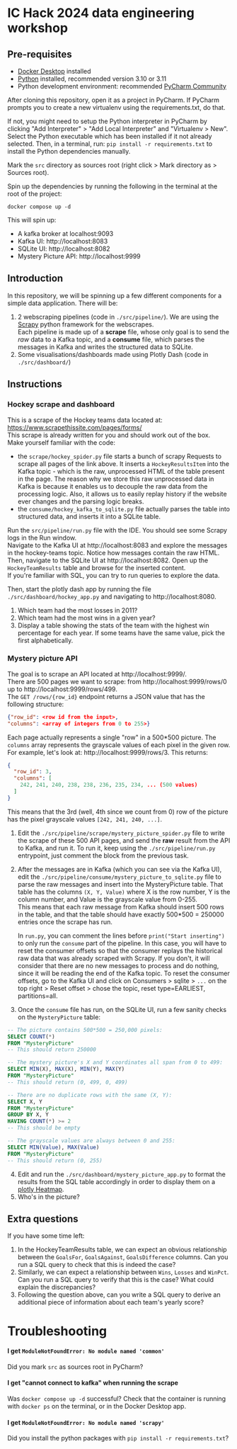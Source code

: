 # IC Hack 2024 data engineering workshop


## Pre-requisites

- [Docker Desktop](https://www.docker.com/products/docker-desktop/) installed
- [Python](https://www.python.org/downloads/) installed, recommended version 3.10 or 3.11
- Python development environment: recommended [PyCharm Community](https://www.jetbrains.com/products/compare/?product=pycharm&product=pycharm-ce)

After cloning this repository, open it as a project in PyCharm. If PyCharm prompts you to create a new virtualenv using the requirements.txt, do that.

If not, you might need to setup the Python interpreter in PyCharm by clicking "Add Interpreter" > "Add Local Interpreter" and "Virtualenv > New". Select the Python executable which has been installed if it not already selected. Then, in a terminal, run: `pip install -r requirements.txt` to install the Python dependencies manually.

Mark the `src` directory as sources root (right click > Mark directory as > Sources root).

Spin up the dependencies by running the following in the terminal at the root of the project:
```
docker compose up -d
```
This will spin up:
- A kafka broker at localhost:9093
- Kafka UI: http://localhost:8083
- SQLite UI: http://localhost:8082
- Mystery Picture API: http://localhost:9999

## Introduction

In this repository, we will be spinning up a few different components for a simple data application. There will be:
1. 2 webscraping pipelines (code in `./src/pipeline/`). We are using the [Scrapy](https://scrapy.org/) python framework for the webscrapes.  
Each pipeline is made up of a **scrape** file, whose only goal is to send the
*raw* data to a Kafka topic, and a **consume** file, which parses the messages in Kafka
and writes the structured data to SQLite.
2. Some visualisations/dashboards made using Plotly Dash (code in `./src/dashboard/`)

## Instructions

### Hockey scrape and dashboard

This is a scrape of the Hockey teams data located at: https://www.scrapethissite.com/pages/forms/  
This scrape is already written for you and should work out of the box.  
Make yourself familiar with the code:
- the `scrape/hockey_spider.py` file starts a bunch of scrapy Requests to scrape all pages of the link above. It inserts a `HockeyResultsItem` into the Kafka topic - which is the raw, unprocessed HTML of the table present in the page.
The reason why we store this raw unprocessed data in Kafka is because it enables us to decouple the raw data from the processing logic. Also, it allows us to easily replay history if the website ever changes and the parsing logic breaks.
- the `consume/hockey_kafka_to_sqlite.py` file actually parses the table into structured data, and inserts it into a SQLite table.

Run the `src/pipeline/run.py` file with the IDE. You should see some Scrapy logs in the Run window.  
Navigate to the Kafka UI at http://localhost:8083 and explore the messages in the hockey-teams topic. Notice how messages contain the raw HTML.  
Then, navigate to the SQLite UI at http://localhost:8082. Open up the `HockeyTeamResults` table and browse for the inserted content.  
If you're familiar with SQL, you can try to run queries to explore the data.

Then, start the plotly dash app by running the file `./src/dashboard/hockey_app.py` and navigating to http://localhost:8080.

1) Which team had the most losses in 2011?
2) Which team had the most wins in a given year?
3) Display a table showing the stats of the team with the highest win percentage for each year. If some teams have the same value, pick the first alphabetically.

### Mystery picture API

The goal is to scrape an API located at http://localhost:9999/.  
There are 500 pages we want to scrape: from http://localhost:9999/rows/0 up to http://localhost:9999/rows/499.  
The `GET /rows/{row_id}` endpoint returns a JSON value that has the following structure:
```json
{"row_id": <row id from the input>,
"columns": <array of integers from 0 to 255>}
```
Each page actually represents a single "row" in a 500*500 picture. The `columns` array represents the grayscale values
of each pixel in the given row. 
For example, let's look at: http://localhost:9999/rows/3. This returns:
```json
{
  "row_id": 3,
  "columns": [
    242, 241, 240, 238, 238, 236, 235, 234, ... (500 values)
  ]
}
```
This means that the 3rd (well, 4th since we count from 0) row of the picture has the pixel grayscale values `[242, 241, 240, ...]`.  

1) Edit the `./src/pipeline/scrape/mystery_picture_spider.py` file to write the scrape of these 500 API pages, and send the **raw** result from the API to Kafka, and run it. To run it, keep using the `./src/pipeline/run.py` entrypoint, just comment the block from the previous task. 
2) After the messages are in Kafka (which you can see via the Kafka UI), edit the `./src/pipeline/consume/mystery_picture_to_sqlite.py` file to parse the raw messages and insert 
   into the MysteryPicture table. That table has the columns `(X, Y, Value)` where X is the row number, Y is the column number, and Value is the grayscale value from 0-255.  
   This means that each raw message from Kafka should insert 500 rows in the table, and that the table should have exactly 500*500 = 250000 entries once the scrape has run.

   In `run.py`, you can comment the lines before `print("Start inserting")` to only run the `consume` part of the pipeline. In this case, you will have to reset the consumer offsets so that the
   consumer replays the historical raw data that was already scraped with Scrapy. If you don't, it will consider that there are no new messages to process and do nothing, since it will be reading the end of the Kafka topic.
   To reset the consumer offsets, go to the Kafka UI and click on Consumers > sqlite > `...` on the top right > Reset offset > chose the topic, reset type=EARLIEST, partitions=all.
4) Once the `consume` file has run, on the SQLite UI, run a few sanity checks on the `MysteryPicture` table:
```sql
-- The picture contains 500*500 = 250,000 pixels:
SELECT COUNT(*)
FROM "MysteryPicture"
-- This should return 250000
```
```sql
-- The mystery picture's X and Y coordinates all span from 0 to 499:
SELECT MIN(X), MAX(X), MIN(Y), MAX(Y)
FROM "MysteryPicture"
-- This should return (0, 499, 0, 499)
```
```sql
-- There are no duplicate rows with the same (X, Y):
SELECT X, Y
FROM "MysteryPicture"
GROUP BY X, Y
HAVING COUNT(*) >= 2
-- This should be empty
```
```sql
-- The grayscale values are always between 0 and 255:
SELECT MIN(Value), MAX(Value)
FROM "MysteryPicture"
-- This should return (0, 255)
```
4) Edit and run the `./src/dashboard/mystery_picture_app.py` to format the results from the SQL table accordingly in order to display them on a [plotly Heatmap](https://plotly.github.io/plotly.py-docs/generated/plotly.graph_objects.Heatmap.html).
5) Who's in the picture?

## Extra questions
If you have some time left:
1) In the HockeyTeamResults table, we can expect an obvious relationship between the
`GoalsFor`, `GoalsAgainst`, `GoalsDifference` columns. Can you run a SQL query to check that this is indeed the case?
2) Similarly, we can expect a relationship between `Wins`, `Losses` and `WinPct`. Can you run a SQL query to verify that this is the case? What could explain the discrepancies?
3) Following the question above, can you write a SQL query to derive an additional piece of information about each team's yearly score?

# Troubleshooting

#### I get `ModuleNotFoundError: No module named 'common'`
Did you mark `src` as sources root in PyCharm?

#### I get "cannot connect to kafka" when running the scrape
Was `docker compose up -d` successful? Check that the container is running with `docker ps` on the terminal, or in the Docker Desktop app. 

#### I get `ModuleNotFoundError: No module named 'scrapy'`
Did you install the python packages with `pip install -r requirements.txt`?
